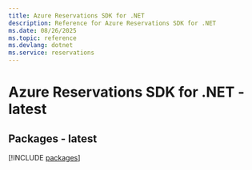 ```yaml
---
title: Azure Reservations SDK for .NET
description: Reference for Azure Reservations SDK for .NET
ms.date: 08/26/2025
ms.topic: reference
ms.devlang: dotnet
ms.service: reservations
---
```

# Azure Reservations SDK for .NET - latest
## Packages - latest
[!INCLUDE [packages](reservations-index.md)]